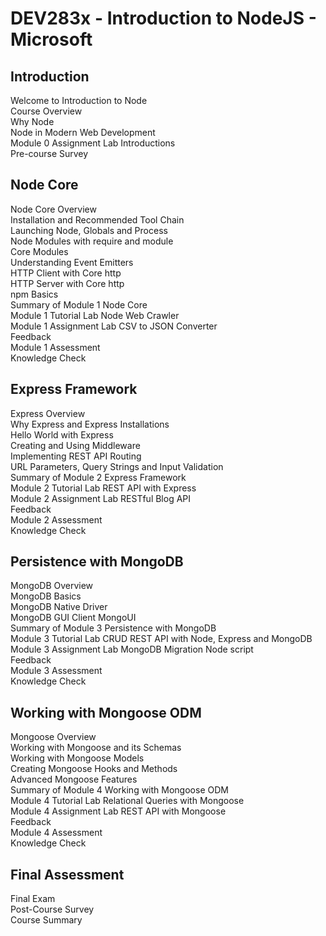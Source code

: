 # DEV283x - Introduction to NodeJS - Microsoft

## Introduction

Welcome to Introduction to Node\
Course Overview\
Why Node\
Node in Modern Web Development\
Module 0 Assignment Lab Introductions\
Pre-course Survey

## Node Core

Node Core Overview\
Installation and Recommended Tool Chain\
Launching Node, Globals and Process\
Node Modules with require and module\
Core Modules\
Understanding Event Emitters\
HTTP Client with Core http\
HTTP Server with Core http\
npm Basics\
Summary of Module 1 Node Core\
Module 1 Tutorial Lab Node Web Crawler\
Module 1 Assignment Lab CSV to JSON Converter\
Feedback\
Module 1 Assessment\
Knowledge Check

## Express Framework

Express Overview\
Why Express and Express Installations\
Hello World with Express\
Creating and Using Middleware\
Implementing REST API Routing\
URL Parameters, Query Strings and Input Validation\
Summary of Module 2 Express Framework\
Module 2 Tutorial Lab REST API with Express\
Module 2 Assignment Lab RESTful Blog API\
Feedback\
Module 2 Assessment\
Knowledge Check

## Persistence with MongoDB

MongoDB Overview\
MongoDB Basics\
MongoDB Native Driver\
MongoDB GUI Client MongoUI\
Summary of Module 3 Persistence with MongoDB\
Module 3 Tutorial Lab CRUD REST API with Node, Express and MongoDB\
Module 3 Assignment Lab MongoDB Migration Node script\
Feedback\
Module 3 Assessment\
Knowledge Check

## Working with Mongoose ODM

Mongoose Overview\
Working with Mongoose and its Schemas\
Working with Mongoose Models\
Creating Mongoose Hooks and Methods\
Advanced Mongoose Features\
Summary of Module 4 Working with Mongoose ODM\
Module 4 Tutorial Lab Relational Queries with Mongoose\
Module 4 Assignment Lab REST API with Mongoose\
Feedback\
Module 4 Assessment\
Knowledge Check

## Final Assessment

Final Exam\
Post-Course Survey\
Course Summary